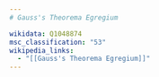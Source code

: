 ```yaml
---
# Gauss's Theorema Egregium

wikidata: Q1048874
msc_classification: "53"
wikipedia_links:
  - "[[Gauss's Theorema Egregium]]"
---
```

